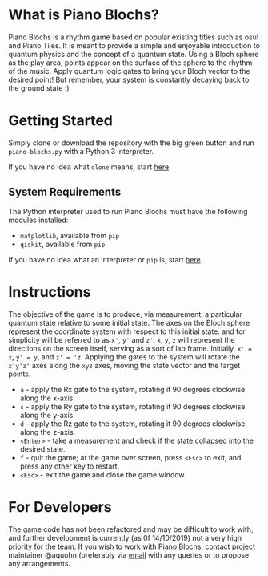 # What is Piano Blochs?

Piano Blochs is a rhythm game based on popular existing titles such as osu! and Piano Tiles. It is meant to provide a simple and enjoyable introduction to quantum physics and the concept of a quantum state. Using a Bloch sphere as the play area, points appear on the surface of the sphere to the rhythm of the music. Apply quantum logic gates to bring your Bloch vector to the desired point! But remember, your system is constantly decaying back to the ground state :) 

# Getting Started

Simply clone or download the repository with the big green button and run `piano-blochs.py` with a Python 3 interpreter.

If you have no idea what `clone` means, start [here](https://help.github.com/en/desktop/contributing-to-projects/cloning-a-repository-from-github-to-github-desktop).

## System Requirements

The Python interpreter used to run Piano Blochs must have the following modules installed:
- `matplotlib`, available from `pip`
- `qiskit`, available from `pip`

If you have no idea what an interpreter or `pip` is, start [here](https://packaging.python.org/tutorials/installing-packages/).

# Instructions

The objective of the game is to produce, via measurement, a particular quantum state relative to some initial state. The axes on the Bloch sphere represent the coordinate system with respect to this initial state. and for simplicity will be referred to as `x'`, `y'` and `z'`. `x`, `y`, `z` will represent the directions on the screen itself, serving as a sort of lab frame. Initially, `x' = x`, `y' = y`, and `z' = 'z`. Applying the gates to the system will rotate the `x'y'z'` axes along the `xyz` axes, moving the state vector and the target points.

- `a` - apply the Rx gate to the system, rotating it 90 degrees clockwise along the x-axis.
- `s` - apply the Ry gate to the system, rotating it 90 degrees clockwise along the y-axis.
- `d` - apply the Rz gate to the system, rotating it 90 degrees clockwise along the z-axis.
- `<Enter>` - take a measurement and check if the state collapsed into the desired state.
- `f` - quit the game; at the game over screen, press `<Esc>` to exit, and press any other key to restart.
- `<Esc>` - exit the game and close the game window 

# For Developers

The game code has not been refactored and may be difficult to work with, and further development is currently (as 0f 14/10/2019) not a very high priority for the team. If you wish to work with Piano Blochs, contact project maintainer @aquohn (preferably via [email](mailto:john_khoo@u.nus.edu) with any queries or to propose any arrangements.
